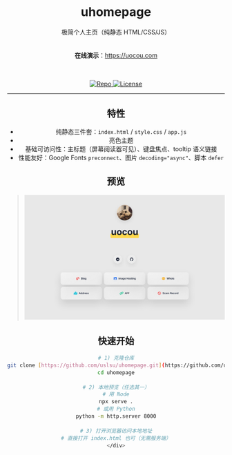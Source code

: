 <div align="center">

# uhomepage

极简个人主页（纯静态 HTML/CSS/JS）
<br><br><br>
**在线演示**：https://uocou.com
<br><br><br>
<p>
  <a href="https://github.com/uslsu/uhomepage">
    <img src="https://img.shields.io/badge/GitHub-uslsu/uhomepage-24292e?logo=github&labelColor=181717&logoColor=white" alt="Repo">
  </a>
  <a href="./LICENSE">
    <img src="https.img.shields.io/badge/License-MIT-blue.svg" alt="License">
  </a>
</p>

---

## 特性
- 纯静态三件套：`index.html` / `style.css` / `app.js`
- 亮色主题
- 基础可访问性：主标题（屏幕阅读器可见）、键盘焦点、tooltip 语义链接
- 性能友好：Google Fonts `preconnect`、图片 `decoding="async"`、脚本 `defer`

## 预览
> ![预览图](/preview.png)

## 快速开始

```bash
# 1) 克隆仓库
git clone [https://github.com/uslsu/uhomepage.git](https://github.com/uslsu/uhomepage.git)
cd uhomepage

# 2) 本地预览（任选其一）
# 用 Node
npx serve .
# 或用 Python
python -m http.server 8000

# 3) 打开浏览器访问本地地址
# 直接打开 index.html 也可（无需服务端）
</div>
